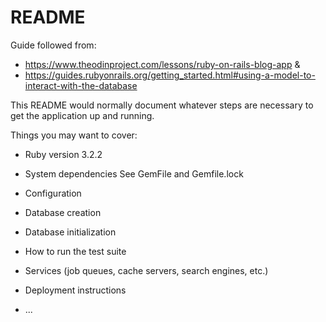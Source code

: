 # README

Guide followed from: 
- https://www.theodinproject.com/lessons/ruby-on-rails-blog-app 
&
- https://guides.rubyonrails.org/getting_started.html#using-a-model-to-interact-with-the-database

This README would normally document whatever steps are necessary to get the
application up and running.

Things you may want to cover:

* Ruby version
3.2.2

* System dependencies
See GemFile and Gemfile.lock

* Configuration


* Database creation


* Database initialization


* How to run the test suite


* Services (job queues, cache servers, search engines, etc.)


* Deployment instructions


* ...
